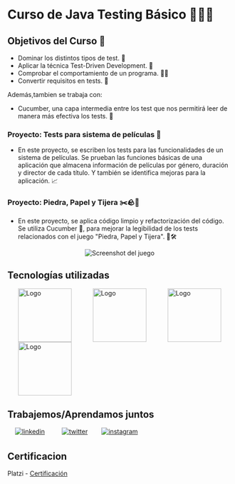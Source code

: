 # Curso de Java Testing Básico 👨‍💻🔧


## Objetivos del Curso 🎯
- Dominar los distintos tipos de test. 🧪
- Aplicar la técnica Test-Driven Development. 🚀
- Comprobar el comportamiento de un programa. 🕵️‍♂️
- Convertir requisitos en tests. 📝

Además,tambien se trabaja con:
- Cucumber, una capa intermedia entre los test que nos permitirá leer de manera más efectiva los tests. 🥒


### Proyecto: Tests para sistema de películas 🎥
- En este proyecto, se escriben los tests para las funcionalidades de un sistema de películas. Se prueban las funciones básicas de una aplicación que almacena información de películas por género, duración y director de cada título. Y también se identifica mejoras para la aplicación. 📈

### Proyecto: Piedra, Papel y Tijera ✂️🪨📄
- En este proyecto, se aplica código limpio y refactorización del código. Se utiliza Cucumber 🥒, para mejorar la legibilidad de los tests relacionados con el juego "Piedra, Papel y Tijera". 🧼🛠️

<div style="text-align: center">
	<img src="./assets/readme/gif-game.gif" alt="Screenshot del juego">
</div>

## Tecnologías utilizadas

<div style="
	display: grid;
	grid-template-columns: repeat(3, 1fr);
	place-items: center;
">
  <img src="https://seeklogo.com/images/M/maven-logo-5A9B272A6E-seeklogo.com.png" alt="Logo" width="120px"/>
  <img src="https://upload.wikimedia.org/wikipedia/commons/5/59/JUnit_5_Banner.png" alt="Logo" width="120px"/>
  <img src="https://miro.medium.com/v2/resize:fit:640/format:webp/1*4ezoav544ciIcSAa67ci1w.png" alt="Logo" width="120px"/>
  <img src="https://seeklogo.com/images/C/cucumber-logo-A5197CAD09-seeklogo.com.png" alt="Logo" width="120px"/>
  
</div>


## Trabajemos/Aprendamos juntos
<div style="
	display: grid;
	grid-template-columns: repeat(5, 1fr);
	place-items: center;">

 <a href="https://linkedin.com/in/luis-miguel-rodríguez-399292215" target="_blank">
<img src=https://img.shields.io/badge/linkedin-%231E77B5.svg?&style=for-the-badge&logo=linkedin&logoColor=white alt=linkedin style="margin-bottom: 5px;" />
</a>
<a href="https://twitter.com/luismiguelro_" target="_blank">
<img src=https://img.shields.io/badge/twitter-%2300acee.svg?&style=for-the-badge&logo=twitter&logoColor=white alt=twitter style="margin-bottom: 5px;" />
</a>
<a href="https://instagram.com/luismiguelro_" target="_blank">
<img src=https://img.shields.io/badge/instagram-%23000000.svg?&style=for-the-badge&logo=instagram&logoColor=white alt=instagram style="margin-bottom: 5px;" />
</a>  
</div>

## Certificacion
Platzi - [Certificación](https://platzi.com/p/luismiguelrod/curso/1503-testing-java/diploma/detalle/)
